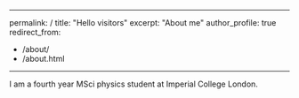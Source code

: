 ---
 permalink: /
 title: "Hello visitors"
 excerpt: "About me"
 author_profile: true
 redirect_from: 
   - /about/
   - /about.html
 ---

 I am a fourth year MSci physics student at Imperial College London.

 
